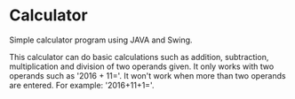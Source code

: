 # Calculator
Simple calculator program using JAVA and Swing. 

This calculator can do basic calculations such as addition, subtraction, multiplication and division of two operands given. It only works with two operands such as '2016 + 11='. It won't work when more than two operands are entered. For example: '2016+11+1='.
